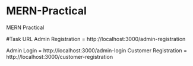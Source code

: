 # MERN-Practical
MERN Practical


#Task URL
Admin Registration  = http://localhost:3000/admin-registration

Admin Login = http://localhost:3000/admin-login
Customer Registration  = http://localhost:3000/customer-registration
